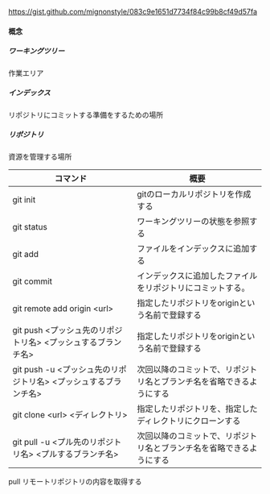 https://gist.github.com/mignonstyle/083c9e1651d7734f84c99b8cf49d57fa
#### 概念
##### ワーキングツリー
作業エリア
##### インデックス
リポジトリにコミットする準備をするための場所
##### リポジトリ
資源を管理する場所   
 
| コマンド | 概要 |
|----|---- |
| git init | gitのローカルリポジトリを作成する |
| git status | ワーキングツリーの状態を参照する |
| git add | ファイルをインデックスに追加する |
| git commit | インデックスに追加したファイルをリポジトリにコミットする。 |
| git remote add origin &lt;url&gt; | 指定したリポジトリをoriginという名前で登録する |
| git push &lt;プッシュ先のリポジトリ名&gt; &lt;プッシュするブランチ名&gt; |指定したリポジトリをoriginという名前で登録する |
| git push -u &lt;プッシュ先のリポジトリ名&gt; &lt;プッシュするブランチ名&gt; |次回以降のコミットで、リポジトリ名とブランチ名を省略できるようにする |
| git clone &lt;url&gt; &lt;ディレクトリ&gt; |指定したリポジトリを、指定したディレクトリにクローンする|
| git pull -u &lt;プル先のリポジトリ名&gt; &lt;プルするブランチ名&gt; |次回以降のコミットで、リポジトリ名とブランチ名を省略できるようにする |

pull リモートリポジトリの内容を取得する
